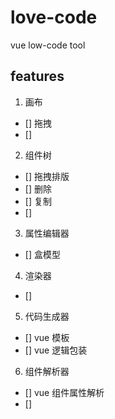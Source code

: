 # love-code
vue low-code tool


## features

1. 画布
  - [] 拖拽
  - [] 
  
2. 组件树
  - [] 拖拽排版
  - [] 删除
  - [] 复制
  - [] 
  
3. 属性编辑器
  - [] 盒模型
  
4. 渲染器
  - [] 
  
5. 代码生成器
  - [] vue 模板
  - [] vue 逻辑包装

6. 组件解析器
  - [] vue 组件属性解析
  - [] 